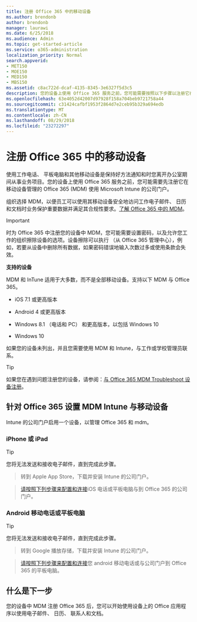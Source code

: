 ```yaml
---
title: 注册 Office 365 中的移动设备
ms.author: brendonb
author: brendonb
manager: laurawi
ms.date: 6/25/2018
ms.audience: Admin
ms.topic: get-started-article
ms.service: o365-administration
localization_priority: Normal
search.appverid:
- MET150
- MOE150
- MED150
- MBS150
ms.assetid: c8ac722d-dcaf-4135-8345-3e6327f5d3c5
description: 您的设备上使用 Office 365 服务之前，您可能需要按照以下步骤以注册它在移动设备管理的 Office 365 (MDM)。添加您的工作或在首次向您的设备学校电子邮件帐户时执行此操作。
ms.openlocfilehash: 63e4052d42007d97928f158a704beb9721758a44
ms.sourcegitcommit: c31424cafbf1953f2864d7e2ceb95b329a694edb
ms.translationtype: MT
ms.contentlocale: zh-CN
ms.lasthandoff: 08/29/2018
ms.locfileid: "23272297"
---
```

# <a name="enroll-your-mobile-device-in-office-365"></a>注册 Office 365 中的移动设备

使用工作电话、 平板电脑和其他移动设备是保持好方法通知和时您离开办公室期间从事业务项目。您的设备上使用 Office 365 服务之前，您可能需要先注册它在移动设备管理的 Office 365 (MDM) 使用 Microsoft Intune 的公司门户。
  
组织选择 MDM，以便员工可以使用其移动设备安全地访问工作电子邮件、 日历和文档时业务保护重要数据并满足其合规性要求。[了解 Office 365 中的 MDM](https://go.microsoft.com/fwlink/?LinkId=615142)。
  
> [!IMPORTANT]
> 时为 Office 365 中注册您的设备中 MDM，您可能需要设置密码，以及允许您工作的组织擦除设备的选项。设备擦除可以执行 （从 Office 365 管理中心），例如，若要从设备中删除所有数据，如果密码错误地输入次数过多或使用条款会失效。 
  
 **支持的设备**
  
MDM 和 InTune 适用于大多数，而不是全部移动设备。支持以下 MDM 与 Office 365。
  
- iOS 7.1 或更高版本
    
- Android 4 或更高版本
    
- Windows 8.1 （电话和 PC） 和更高版本，以包括 Windows 10
    
- Windows 10
    
如果您的设备未列出，并且您需要使用 MDM 和 Intune，与工作或学校管理员联系。
  
> [!TIP]
> 如果您在遇到问题注册您的设备，请参阅：[与 Office 365 MDM Troubleshoot 设备注册](troubleshoot-mdm.md)。 
  
## <a name="set-up-your-mobile-device-with-intune-and-mdm-for-office-365"></a>针对 Office 365 设置 MDM Intune 与移动设备

Intune 的公司门户启用一个设备，以管理 Office 365 和 mdm。
  
### <a name="iphone-or-ipad"></a>iPhone 或 iPad

> [!TIP]
> 您将无法发送和接收电子邮件，直到完成此步骤。 
  
> 转到 Apple App Store，下载并安装 Intune 的公司门户。
    
> [请按照下列步骤来配置和连接](https://go.microsoft.com/fwlink/?linkid=875316)iOS 电话或平板电脑与到 Office 365 的公司门户。 
    
### <a name="android-phone-or-tablet"></a>Android 移动电话或平板电脑

> [!TIP]
> 您将无法发送和接收电子邮件，直到完成此步骤。 
  
> 转到 Google 播放存储，下载并安装 Intune 的公司门户。
    
> [请按照下列步骤来配置和连接](https://go.microsoft.com/fwlink/?linkid=875317)您 android 移动电话或与公司门户到 Office 365 的平板电脑。 
    
## <a name="whats-next"></a>什么是下一步

您的设备中 MDM 注册 Office 365 后，您可以开始使用设备上的 Office 应用程序以使用电子邮件、 日历、 联系人和文档。
  

